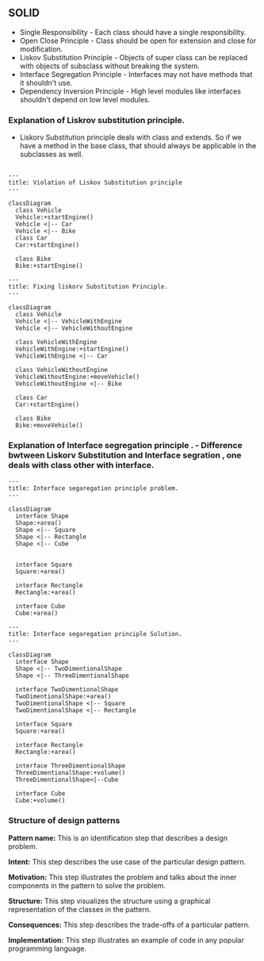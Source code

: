 
## SOLID
- Single Responsibility - Each class should have a single responsibility. 
- Open Close Principle - Class should be open for extension and close for modification. 
- Liskov Substitution Principle - Objects of super class can be replaced with objects of subsclass without breaking the system. 
- Interface Segregation Principle - Interfaces may not have methods that it shouldn't use. 
- Dependency Inversion Principle - High level modules like interfaces shouldn't depend on low level modules.


### Explanation of Liskrov substitution principle. 


* Liskorv Substitution principle deals with class and extends. So if we have a method in the base class, that should always be applicable in the subclasses as well. 

```mermaid

---
title: Violation of Liskov Substitution principle
---

classDiagram
  class Vehicle
  Vehicle:+startEngine()
  Vehicle <|-- Car
  Vehicle <|-- Bike
  class Car
  Car:+startEngine()

  class Bike
  Bike:+startEngine()
```

```mermaid
---
title: Fixing liskorv Substitution Principle. 
---

classDiagram
  class Vehicle
  Vehicle <|-- VehicleWithEngine
  Vehicle <|-- VehicleWithoutEngine

  class VehicleWithEngine
  VehicleWithEngine:+startEngine()
  VehicleWithEngine <|-- Car
  
  class VehicleWithoutEngine
  VehicleWithoutEngine:+moveVehicle()
  VehicleWithoutEngine <|-- Bike
  
  class Car
  Car:+startEngine()

  class Bike
  Bike:+moveVehicle()

```
### Explanation of Interface segregation principle . - Difference bwtween Liskorv Substitution and Interface segration , one deals with class other with interface. 

```mermaid
---
title: Interface segaregation principle problem. 
---

classDiagram
  interface Shape
  Shape:+area()
  Shape <|-- Square
  Shape <|-- Rectangle
  Shape <|-- Cube
  

  interface Square
  Square:+area()
  
  interface Rectangle
  Rectangle:+area()
  
  interface Cube
  Cube:+area()
```
```mermaid
---
title: Interface segaregation principle Solution. 
---

classDiagram
  interface Shape
  Shape <|-- TwoDimentionalShape
  Shape <|-- ThreeDimentionalShape
  
  interface TwoDimentionalShape
  TwoDimentionalShape:+area()
  TwoDimentionalShape <|-- Square
  TwoDimentionalShape <|-- Rectangle

  interface Square
  Square:+area()
  
  interface Rectangle
  Rectangle:+area()

  interface ThreeDimentionalShape
  ThreeDimentionalShape:+volume()
  ThreeDimentionalShape<|--Cube

  interface Cube
  Cube:+volume()
```

### Structure of design patterns
<b>Pattern name: </b> This is an identification step that describes a design problem.

<b>Intent:</b> This step describes the use case of the particular design pattern.

<b>Motivation:</b> This step illustrates the problem and talks about the inner components in the pattern to solve the problem.

<b>Structure:</b> This step visualizes the structure using a graphical representation of the classes in the pattern.

<b>Consequences:</b> This step describes the trade-offs of a particular pattern.

<b>Implementation:</b> This step illustrates an example of code in any popular programming language.





